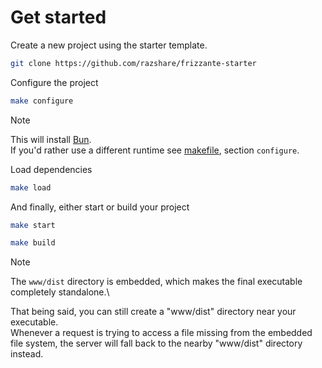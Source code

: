 # Get started

Create a new project using the starter template.

```bash
git clone https://github.com/razshare/frizzante-starter
```

Configure the project
```bash
make configure
```

> [!NOTE]
> This will install [Bun](https://bun.sh).\
> If you'd rather use a different runtime see [makefile](https://github.com/razshare/frizzante-starter/blob/master/makefile), section `configure`.

Load dependencies

```bash
make load
```

And finally, either start or build your project

```bash
make start
```

```bash
make build
```

> [!NOTE]
> The `www/dist` directory is embedded, which makes the final executable completely standalone.\
> 
> That being said, you can still create a "www/dist" directory near your executable.\
> Whenever a request is trying to access a file missing from the embedded file system, the server will fall 
> back to the nearby "www/dist" directory instead.
